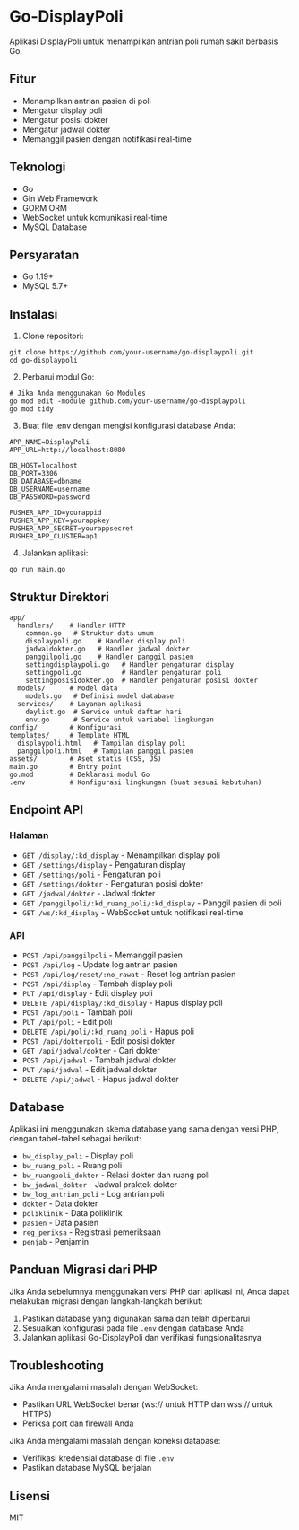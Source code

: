 # Go-DisplayPoli

Aplikasi DisplayPoli untuk menampilkan antrian poli rumah sakit berbasis Go.

## Fitur

- Menampilkan antrian pasien di poli
- Mengatur display poli
- Mengatur posisi dokter
- Mengatur jadwal dokter
- Memanggil pasien dengan notifikasi real-time

## Teknologi

- Go
- Gin Web Framework
- GORM ORM
- WebSocket untuk komunikasi real-time
- MySQL Database

## Persyaratan

- Go 1.19+
- MySQL 5.7+

## Instalasi

1. Clone repositori:
```
git clone https://github.com/your-username/go-displaypoli.git
cd go-displaypoli
```

2. Perbarui modul Go:
```
# Jika Anda menggunakan Go Modules
go mod edit -module github.com/your-username/go-displaypoli
go mod tidy
```

3. Buat file .env dengan mengisi konfigurasi database Anda:
```
APP_NAME=DisplayPoli
APP_URL=http://localhost:8080

DB_HOST=localhost
DB_PORT=3306
DB_DATABASE=dbname
DB_USERNAME=username
DB_PASSWORD=password

PUSHER_APP_ID=yourappid
PUSHER_APP_KEY=yourappkey
PUSHER_APP_SECRET=yourappsecret
PUSHER_APP_CLUSTER=ap1
```

4. Jalankan aplikasi:
```
go run main.go
```

## Struktur Direktori

```
app/
  handlers/    # Handler HTTP
    common.go   # Struktur data umum
    displaypoli.go    # Handler display poli
    jadwaldokter.go   # Handler jadwal dokter
    panggilpoli.go    # Handler panggil pasien
    settingdisplaypoli.go   # Handler pengaturan display
    settingpoli.go          # Handler pengaturan poli
    settingposisidokter.go  # Handler pengaturan posisi dokter
  models/      # Model data
    models.go   # Definisi model database
  services/    # Layanan aplikasi
    daylist.go  # Service untuk daftar hari
    env.go      # Service untuk variabel lingkungan
config/        # Konfigurasi
templates/     # Template HTML
  displaypoli.html   # Tampilan display poli
  panggilpoli.html   # Tampilan panggil pasien
assets/        # Aset statis (CSS, JS)
main.go        # Entry point
go.mod         # Deklarasi modul Go
.env           # Konfigurasi lingkungan (buat sesuai kebutuhan)
```

## Endpoint API

### Halaman
- `GET /display/:kd_display` - Menampilkan display poli
- `GET /settings/display` - Pengaturan display
- `GET /settings/poli` - Pengaturan poli
- `GET /settings/dokter` - Pengaturan posisi dokter
- `GET /jadwal/dokter` - Jadwal dokter
- `GET /panggilpoli/:kd_ruang_poli/:kd_display` - Panggil pasien di poli
- `GET /ws/:kd_display` - WebSocket untuk notifikasi real-time

### API
- `POST /api/panggilpoli` - Memanggil pasien
- `POST /api/log` - Update log antrian pasien
- `POST /api/log/reset/:no_rawat` - Reset log antrian pasien
- `POST /api/display` - Tambah display poli
- `PUT /api/display` - Edit display poli
- `DELETE /api/display/:kd_display` - Hapus display poli
- `POST /api/poli` - Tambah poli
- `PUT /api/poli` - Edit poli
- `DELETE /api/poli/:kd_ruang_poli` - Hapus poli
- `POST /api/dokterpoli` - Edit posisi dokter
- `GET /api/jadwal/dokter` - Cari dokter
- `POST /api/jadwal` - Tambah jadwal dokter
- `PUT /api/jadwal` - Edit jadwal dokter
- `DELETE /api/jadwal` - Hapus jadwal dokter

## Database

Aplikasi ini menggunakan skema database yang sama dengan versi PHP, dengan tabel-tabel sebagai berikut:

- `bw_display_poli` - Display poli
- `bw_ruang_poli` - Ruang poli
- `bw_ruangpoli_dokter` - Relasi dokter dan ruang poli
- `bw_jadwal_dokter` - Jadwal praktek dokter
- `bw_log_antrian_poli` - Log antrian poli
- `dokter` - Data dokter
- `poliklinik` - Data poliklinik
- `pasien` - Data pasien
- `reg_periksa` - Registrasi pemeriksaan
- `penjab` - Penjamin

## Panduan Migrasi dari PHP

Jika Anda sebelumnya menggunakan versi PHP dari aplikasi ini, Anda dapat melakukan migrasi dengan langkah-langkah berikut:

1. Pastikan database yang digunakan sama dan telah diperbarui
2. Sesuaikan konfigurasi pada file `.env` dengan database Anda
3. Jalankan aplikasi Go-DisplayPoli dan verifikasi fungsionalitasnya

## Troubleshooting

Jika Anda mengalami masalah dengan WebSocket:
- Pastikan URL WebSocket benar (ws:// untuk HTTP dan wss:// untuk HTTPS)
- Periksa port dan firewall Anda

Jika Anda mengalami masalah dengan koneksi database:
- Verifikasi kredensial database di file `.env`
- Pastikan database MySQL berjalan

## Lisensi

MIT